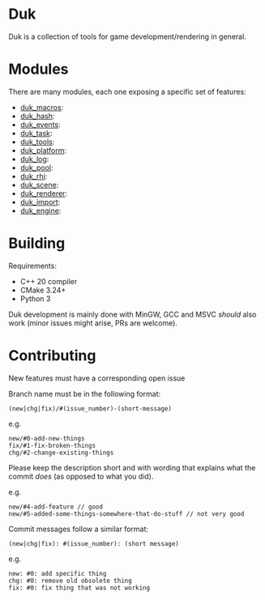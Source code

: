 # Duk

Duk is a collection of tools for game development/rendering in general.

# Modules
There are many modules, each one exposing a specific set of features:
- [duk_macros](./duk_macros/README.md):
- [duk_hash](./duk_hash/README.md):
- [duk_events](./duk_events/README.md):
- [duk_task](./duk_task/README.md):
- [duk_tools](./duk_tools/README.md):
- [duk_platform](./duk_platform/README.md):
- [duk_log](./duk_log/README.md):
- [duk_pool](./duk_pool/README.md):
- [duk_rhi](./duk_rhi/README.md):
- [duk_scene](./duk_scene/README.md):
- [duk_renderer](./duk_renderer/README.md):
- [duk_import](./duk_import/README.md):
- [duk_engine](./duk_engine/README.md):

# Building
Requirements:
- C++ 20 compiler
- CMake 3.24+
- Python 3

Duk development is mainly done with MinGW, GCC and MSVC _should_ also work (minor issues might arise, PRs are welcome).

# Contributing
New features must have a corresponding open issue

Branch name must be in the following format:
```
(new|chg|fix)/#(issue_number)-(short-message)
```
e.g. 
```
new/#0-add-new-things
fix/#1-fix-broken-things
chg/#2-change-existing-things
```
Please keep the description short and with wording that explains what the commit _does_ (as opposed to what you did).

e.g.
```
new/#4-add-feature // good
new/#5-added-some-things-somewhere-that-do-stuff // not very good
```

Commit messages follow a similar format:
```
(new|chg|fix): #(issue_number): (short message)
```

e.g.
```
new: #0: add specific thing
chg: #0: remove old obsolete thing
fix: #0: fix thing that was not working
```
